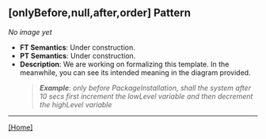 ## [onlyBefore,null,after,order] Pattern
_No image yet_
 * **FT Semantics**: Under construction.
 * **PT Semantics**: Under construction.
 * **Description**: We are working on formalizing this template. In the meanwhile, you can see its intended meaning in the diagram provided.
   > **_Example_**: _only before PackageInstallation,   shall the system  after 10 secs first  increment the lowLevel variable and then  decrement the highLevel variable_   
***
[[Home]](../semantics.md)